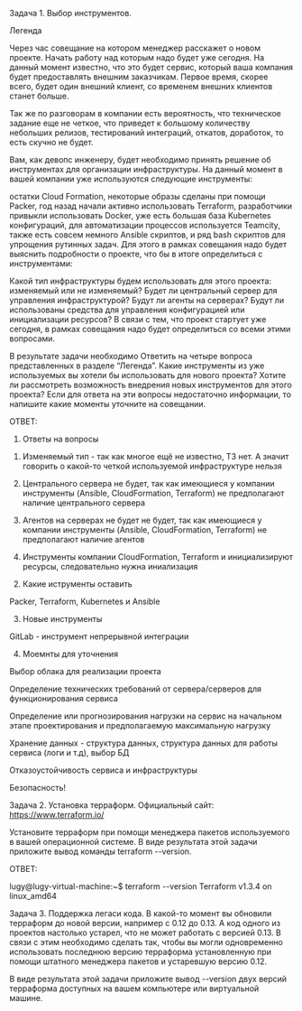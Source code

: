 Задача 1. Выбор инструментов.

Легенда

Через час совещание на котором менеджер расскажет о новом проекте. Начать работу над которым надо будет уже сегодня. На данный момент известно, что это будет сервис, который ваша компания будет предоставлять внешним заказчикам. Первое время, скорее всего, будет один внешний клиент, со временем внешних клиентов станет больше.

Так же по разговорам в компании есть вероятность, что техническое задание еще не четкое, что приведет к большому количеству небольших релизов, тестирований интеграций, откатов, доработок, то есть скучно не будет.

Вам, как девопс инженеру, будет необходимо принять решение об инструментах для организации инфраструктуры. На данный момент в вашей компании уже используются следующие инструменты:

остатки Сloud Formation,
некоторые образы сделаны при помощи Packer,
год назад начали активно использовать Terraform,
разработчики привыкли использовать Docker,
уже есть большая база Kubernetes конфигураций,
для автоматизации процессов используется Teamcity,
также есть совсем немного Ansible скриптов,
и ряд bash скриптов для упрощения рутинных задач.
Для этого в рамках совещания надо будет выяснить подробности о проекте, что бы в итоге определиться с инструментами:

Какой тип инфраструктуры будем использовать для этого проекта: изменяемый или не изменяемый?
Будет ли центральный сервер для управления инфраструктурой?
Будут ли агенты на серверах?
Будут ли использованы средства для управления конфигурацией или инициализации ресурсов?
В связи с тем, что проект стартует уже сегодня, в рамках совещания надо будет определиться со всеми этими вопросами.

В результате задачи необходимо
Ответить на четыре вопроса представленных в разделе “Легенда”.
Какие инструменты из уже используемых вы хотели бы использовать для нового проекта?
Хотите ли рассмотреть возможность внедрения новых инструментов для этого проекта?
Если для ответа на эти вопросы недостаточно информации, то напишите какие моменты уточните на совещании.

ОТВЕТ:

1. Ответы на вопросы

1) Изменяемый тип - так как многое ещё не известно, ТЗ нет. А значит говорить о какой-то четкой используемой инфраструктуре нельзя

2) Центрального сервера не будет, так как имеющиеся у компании инструменты (Ansible, CloudFormation, Terraform) не предполагают наличие центрального сервера

3) Агентов на серверах не будет не будет, так как имеющиеся у компании инструменты (Ansible, CloudFormation, Terraform) не предполагают наличие агентов

4) Инструменты компании CloudFormation, Terraform и инициализируют ресурсы, следовательно нужна иниализация

2. Какие иструменты оставить

Packer, Terraform, Kubernetes и Ansible

3. Новые инструменты

GitLab - инструмент непрерывной интеграции

4. Моемнты для уточнения

Выбор облака для реализации проекта

Определение технических требований от сервера/серверов для функционирования сервиса

Определение или прогнозирования нагрузки на сервис на начальном этапе проектирования и предполагаемую максимальную нагрузку

Хранение данных - структура данных, структура данных для работы сервиса (логи и т.д), выбор БД

Отказоустойчивость сервиса и инфраструктуры

Безопасность!

Задача 2. Установка терраформ.
Официальный сайт: https://www.terraform.io/

Установите терраформ при помощи менеджера пакетов используемого в вашей операционной системе. В виде результата этой задачи приложите вывод команды terraform --version.

ОТВЕТ: 

lugy@lugy-virtual-machine:~$ terraform --version
Terraform v1.3.4
on linux_amd64


Задача 3. Поддержка легаси кода.
В какой-то момент вы обновили терраформ до новой версии, например с 0.12 до 0.13. А код одного из проектов настолько устарел, что не может работать с версией 0.13. В связи с этим необходимо сделать так, чтобы вы могли одновременно использовать последнюю версию терраформа установленную при помощи штатного менеджера пакетов и устаревшую версию 0.12.

В виде результата этой задачи приложите вывод --version двух версий терраформа доступных на вашем компьютере или виртуальной машине.
